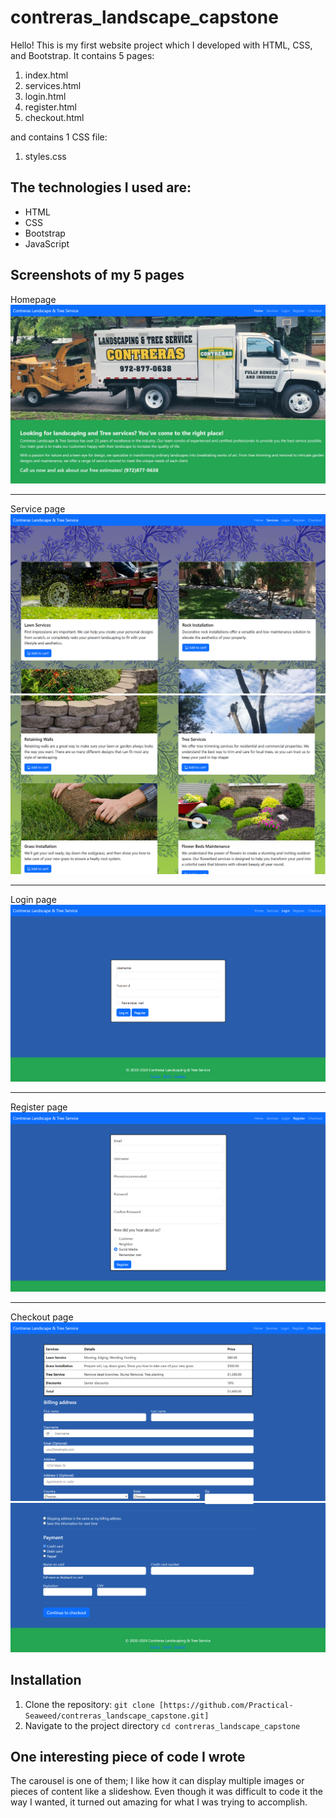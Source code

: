 # contreras_landscape_capstone
Hello! This is my first website project which I developed with HTML, CSS, and Bootstrap. It contains 5 pages:
 
  1. index.html
  2. services.html
  3. login.html
  4. register.html
  5. checkout.html
     
and contains 1 CSS file:
  1. styles.css

## The technologies I used are:
* HTML
* CSS
* Bootstrap
* JavaScript


Screenshots of my 5 pages
--------------------------
Homepage
![homepage](images/readme_images/home_page.png)



---
Service page
![servicepage](images/readme_images/service_page_one_of_two.png)
![servicepage2](images/readme_images/service_page_two_of_two.png)

---
Login page
![loginpage](images/readme_images/login_page.png)

---
Register page
![registerpage](images/readme_images/register_page.png)

---
Checkout page
![checkoutpage](images/readme_images/checkout_page_one_of_two.png)
![checkoutpage2](images/readme_images/checkout_page_two_of_two.png)

## Installation

1. Clone the repository: ```git clone [https://github.com/Practical-Seaweed/contreras_landscape_capstone.git]```
2. Navigate to the project directory ```cd contreras_landscape_capstone```

## One interesting piece of code I wrote

The carousel is one of them; I like how it can display multiple images or pieces of content like a slideshow. Even though it was difficult to code it the way I wanted, it turned out amazing for what I was trying to accomplish.
